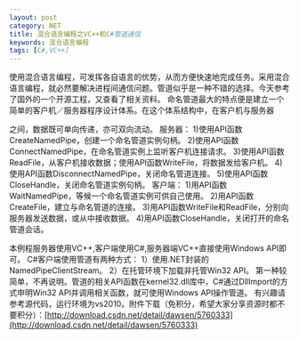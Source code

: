 ```yaml
---
layout: post
category: NET
title: 混合语言编程之VC++和C#管道通信
keywords: 混合语言编程
tags: [C#,VC++]
---
```


使用混合语言编程，可发挥各自语言的优势，从而方便快速地完成任务。采用混合语言编程，就必然要解决进程间通信问题。管道似乎是一种不错的选择。今天参考了国外的一个开源工程，又查看了相关资料。
命名管道最大的特点便是建立一个简单的客户机／服务器程序设计体系。在这个体系结构中，在客户机与服务器

<!--more-->

之间，数据既可单向传递，亦可双向流动。
服务器：
1)使用API函数CreateNamedPipe，创建一个命名管道实例句柄。
2)使用API函数ConnectNamedPipe，在命名管道实例上监听客户机连接请求。
3)使用API函数ReadFile，从客户机接收数据；使用API函数WriteFile，将数据发给客户机。
4)使用API函数DisconnectNamedPipe，关闭命名管道连接。
5)使用API函数CloseHandle，关闭命名管道实例句柄。 
客户端：
1)用API函数WaitNamedPipe，等候一个命名管道实例可供自己使用。
2)用API函数CreateFile，建立与命名管道的连接。
3)用API函数WriteFile和ReadFile，分别向服务器发送数据，或从中接收数据。
4)用API函数CloseHandle，关闭打开的命名管道会话。

本例程服务器使用VC++,客户端使用C#,服务器端VC++直接使用Windows API即可。
C#客户端使用管道有两种方式：
1）使用.NET封装的NamedPipeClientStream。
2）在托管环境下加载非托管Win32 API。
第一种较简单，不再说明。管道的相关API函数在kernel32.dll库中，C#通过DllImport的方式申明Win32 API并调用相关函数，就可使用Windows API操作管道。 
有兴趣请参考源代码，运行环境为vs2010。附件下载（免积分，希望大家分享资源时都不要积分）：[http://download.csdn.net/detail/dawsen/5760333](http://download.csdn.net/detail/dawsen/5760333)